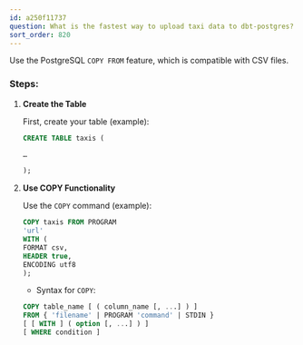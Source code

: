```yaml
---
id: a250f11737
question: What is the fastest way to upload taxi data to dbt-postgres?
sort_order: 820
---
```


Use the PostgreSQL `COPY FROM` feature, which is compatible with CSV files.

### Steps:

1. **Create the Table**
   
   First, create your table (example):
   
   ```sql
   CREATE TABLE taxis (
   
   …
   
   );
   ```

2. **Use COPY Functionality**

   Use the `COPY` command (example):

   ```sql
   COPY taxis FROM PROGRAM
   'url'
   WITH (
   FORMAT csv,
   HEADER true,
   ENCODING utf8
   );
   ```

   - Syntax for `COPY`:

   ```sql
   COPY table_name [ ( column_name [, ...] ) ]
   FROM { 'filename' | PROGRAM 'command' | STDIN }
   [ [ WITH ] ( option [, ...] ) ]
   [ WHERE condition ]
   ```
